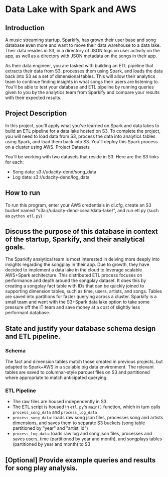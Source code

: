 # Data Lake with Spark and AWS

## Introduction

A music streaming startup, Sparkify, has grown their user base and song database even more and want to move their data warehouse to a data lake. Their data resides in S3, in a directory of JSON logs on user activity on the app, as well as a directory with JSON metadata on the songs in their app.

As their data engineer, you are tasked with building an ETL pipeline that extracts their data from S3, processes them using Spark, and loads the data back into S3 as a set of dimensional tables. This will allow their analytics team to continue finding insights in what songs their users are listening to.
You'll be able to test your database and ETL pipeline by running queries given to you by the analytics team from Sparkify and compare your results with their expected results.

## Project Description

In this project, you'll apply what you've learned on Spark and data lakes to build an ETL pipeline for a data lake hosted on S3. To complete the project, you will need to load data from S3, process the data into analytics tables using Spark, and load them back into S3. You'll deploy this Spark process on a cluster using AWS.
Project Datasets

You'll be working with two datasets that reside in S3. Here are the S3 links for each:
- Song data: s3://udacity-dend/song_data
- Log data: s3://udacity-dend/log_data

## How to run

To run this program, enter your AWS credentials in dl.cfg, create an S3 bucket named "s3a://udacity-dend-cseal/data-lake/", and run etl.py (such as `python etl.py`)

## Discuss the purpose of this database in context of the startup, Sparkify, and their analytical goals.

The Sparkify analytical team is most interested in delving more deeply into insights regarding the songplay in their app. Due to growth, they have decided to implement a data lake in the cloud to leverage scalable AWS+Spark architecture. This distributed ETL process focuses on performance and depth around the songplay dataset. It does this by creating a songplay fact table with IDs that can be quickly joined to supporting dimension tables, such as time, users, artists, and songs. Tables are saved into partitions for faster querying across a cluster. Sparkify is a small team and went with the S3+Spark data lake option to take some pressure off the IT team and save money at a cost of slightly less performant database.

## State and justify your database schema design and ETL pipeline.

### Schema

The fact and dimension tables match those created in previous projects, but adapted to Spark+AWS in a scalable big data environment. The relevant tables are saved to columnar-style parquet files on S3 and partitioned where appropriate to match anticipated querying.

### ETL Pipeline

- The raw files are housed independently in S3.
- The ETL script is housed in `etl.py`'s `main()` function, which in turn calls `process_song_data` and `process_log_data`
- `process_song_data`: loads raw song json files, processes song and artists dimensions, and saves them to separate S3 buckets (song table partitioned by "year" and "artist_id")
- `process_log_data`: loads raw log and song json files, processes and saves users, time (partitioned by year and month), and songplays tables (partitioned by year and month) to S3

## [Optional] Provide example queries and results for song play analysis.
